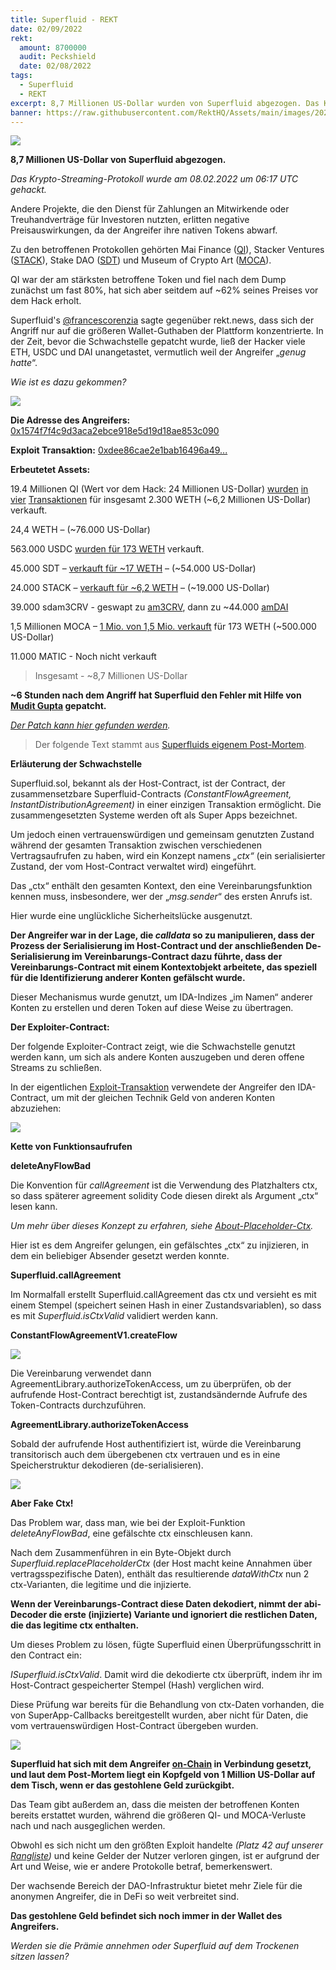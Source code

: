 ```yaml
---
title: Superfluid - REKT
date: 02/09/2022
rekt:
  amount: 8700000
  audit: Peckshield
  date: 02/08/2022
tags:
  - Superfluid
  - REKT
excerpt: 8,7 Millionen US-Dollar wurden von Superfluid abgezogen. Das Krypto-Streaming-Protokoll wurde von einem anonymen Angreifer ausgenutzt, wodurch mehrere andere DAOs Kollateralschäden erlitten.
banner: https://raw.githubusercontent.com/RektHQ/Assets/main/images/2022/02/superfluid-header.png
---
```

![](https://raw.githubusercontent.com/RektHQ/Assets/main/images/2022/02/superfluid-header.png)

**8,7 Millionen US-Dollar von Superfluid abgezogen.**

_Das Krypto-Streaming-Protokoll wurde am 08.02.2022 um 06:17 UTC gehackt._

Andere Projekte, die den Dienst für Zahlungen an Mitwirkende oder Treuhandverträge für Investoren nutzten, erlitten negative Preisauswirkungen, da der Angreifer ihre nativen Tokens abwarf.

Zu den betroffenen Protokollen gehörten Mai Finance ([QI](https://www.coingecko.com/en/coins/qi-dao)), Stacker Ventures ([STACK](https://www.coingecko.com/en/coins/stackos)), Stake DAO ([SDT](https://www.coingecko.com/en/coins/stake-dao)) und Museum of Crypto Art ([MOCA](https://www.coingecko.com/en/coins/museum-of-crypto-art)).

QI war der am stärksten betroffene Token und fiel nach dem Dump zunächst um fast 80%, hat sich aber seitdem auf ~62% seines Preises vor dem Hack erholt.

Superfluid's [@francescorenzia](https://twitter.com/francescorenzia) sagte gegenüber rekt.news, dass sich der Angriff nur auf die größeren Wallet-Guthaben der Plattform konzentrierte. In der Zeit, bevor die Schwachstelle gepatcht wurde, ließ der Hacker viele ETH, USDC und DAI unangetastet, vermutlich weil der Angreifer „_genug hatte_“.

_Wie ist es dazu gekommen?_

![](https://raw.githubusercontent.com/RektHQ/Assets/main/images/2021/09/rekt-investigates-linebreak.png)

**Die Adresse des Angreifers:** [0x1574f7f4c9d3aca2ebce918e5d19d18ae853c090](https://polygonscan.com/address/0x1574f7f4c9d3aca2ebce918e5d19d18ae853c090)

**Exploit Transaktion:** [0xdee86cae2e1bab16496a49...](https://polygonscan.com/tx/0xdee86cae2e1bab16496a49b2ec61aae0472a7ccf06f79744d42473e96edd6af6)

**Erbeutetet Assets:**

19.4 Millionen QI (Wert vor dem Hack: 24 Millionen US-Dollar) [wurden](https://polygonscan.com/tx/0xc37151aaefa7e937c97156ca43e3d486299aa89a603d22355592ddd00bfe687a) [in](https://polygonscan.com/tx/0x741908f9707d9dd3a52525380d69f9e74a26d52350308227b84c3ad2db45449f) [vier](https://polygonscan.com/tx/0x026032084b3f7c658b7c3467d8567922e3ad93c755669ab0d92f01f040a18dea) [Transaktionen](https://polygonscan.com/tx/0x8dd5e00a54742f182eee7277a3326efd434f893fd94f5473f9ca1f0fd0358577) für insgesamt 2.300 WETH (~6,2 Millionen US-Dollar) verkauft.

24,4 WETH – (~76.000 US-Dollar)

563.000 USDC [wurden für 173 WETH](https://polygonscan.com/tx/0x9fdbcaefcd2bae1d873720ae8dfb741986818bfc1b5cf8af0a891b99b7bd14b1) verkauft.

45.000 SDT – [verkauft für ~17 WETH](https://polygonscan.com/tx/0xd12c38ce2346bbc29a845dd9099a8d3626ad12e74579be46485e31653a3888bc) – (~54.000 US-Dollar)

24.000 STACK – [verkauft für ~6,2 WETH](https://polygonscan.com/tx/0x32df8bbeba3a8fcdba51c2a7daa316078cd65345a74b765b8fa2ce6787c91f28) – (~19.000 US-Dollar)

39.000 sdam3CRV - geswapt zu [am3CRV](https://polygonscan.com/tx/0x0553be6c6f969c4f91850532f68f4e8bae5824392140edb13c3bfd6f6cb8d35e), dann zu ~44.000 [amDAI](https://polygonscan.com/tx/0x7a9b9ad4634fea8681e34c150ef561bf0ced199a3347888dfc448e4164583f7d)

1,5 Millionen MOCA – [1 Mio. von 1,5 Mio. verkauft](https://polygonscan.com/tx/0x554f5688fb8d31bcd9affc90d16f0326a8d09b0469dbb581580c7187201ef6ba) für 173 WETH (~500.000 US-Dollar)

11.000 MATIC - Noch nicht verkauft

>Insgesamt - ~8,7 Millionen US-Dollar

**~6 Stunden nach dem Angriff hat Superfluid den Fehler mit Hilfe von [Mudit Gupta](https://twitter.com/Mudit__Gupta) gepatcht.**

_[Der Patch kann hier gefunden werden](https://github.com/superfluid-finance/protocol-monorepo/commit/4048fbc66c144e1afd5ae68b21160e1b25d96270)._

>Der folgende Text stammt aus [Superfluids eigenem Post-Mortem](https://medium.com/superfluid-blog/08-02-22-exploit-post-mortem-15ff9c97cdd).

**Erläuterung der Schwachstelle**

Superfluid.sol, bekannt als der Host-Contract, ist der Contract, der zusammensetzbare Superfluid-Contracts _(ConstantFlowAgreement, InstantDistributionAgreement)_ in einer einzigen Transaktion ermöglicht. Die zusammengesetzten Systeme werden oft als Super Apps bezeichnet.

Um jedoch einen vertrauenswürdigen und gemeinsam genutzten Zustand während der gesamten Transaktion zwischen verschiedenen Vertragsaufrufen zu haben, wird ein Konzept namens _„ctx“_ (ein serialisierter Zustand, der vom Host-Contract verwaltet wird) eingeführt.

Das „ctx“ enthält den gesamten Kontext, den eine Vereinbarungsfunktion kennen muss, insbesondere, wer der „_msg.sender_“ des ersten Anrufs ist.

Hier wurde eine unglückliche Sicherheitslücke ausgenutzt.

**Der Angreifer war in der Lage, die _calldata_ so zu manipulieren, dass der Prozess der Serialisierung im Host-Contract und der anschließenden De-Serialisierung im Vereinbarungs-Contract dazu führte, dass der Vereinbarungs-Contract mit einem Kontextobjekt arbeitete, das speziell für die Identifizierung anderer Konten gefälscht wurde.**

Dieser Mechanismus wurde genutzt, um IDA-Indizes „im Namen“ anderer Konten zu erstellen und deren Token auf diese Weise zu übertragen.

**Der Exploiter-Contract:**

Der folgende Exploiter-Contract zeigt, wie die Schwachstelle genutzt werden kann, um sich als andere Konten auszugeben und deren offene Streams zu schließen.

In der eigentlichen [Exploit-Transaktion](https://polygonscan.com/tx/0x396b6ee91216cf6e7c89f0c6044dfc97e84647f5007a658ca899040471ab4d67) verwendete der Angreifer den IDA-Contract, um mit der gleichen Technik Geld von anderen Konten abzuziehen:

![](https://raw.githubusercontent.com/RektHQ/Assets/main/images/2022/02/superfluid-badcall-code.png)

**Kette von Funktionsaufrufen**

**deleteAnyFlowBad**

Die Konvention für _callAgreement_ ist die Verwendung des Platzhalters ctx, so dass späterer agreement solidity Code diesen direkt als Argument „ctx“ lesen kann.

_Um mehr über dieses Konzept zu erfahren, siehe [About-Placeholder-Ctx](https://github.com/superfluid-finance/protocol-monorepo/wiki/About-Placeholder-Ctx)._

Hier ist es dem Angreifer gelungen, ein gefälschtes „ctx“ zu injizieren, in dem ein beliebiger Absender gesetzt werden konnte.

**Superfluid.callAgreement**

Im Normalfall erstellt Superfluid.callAgreement das ctx und versieht es mit einem Stempel (speichert seinen Hash in einer Zustandsvariablen), so dass es mit _Superfluid.isCtxValid_ validiert werden kann.

**ConstantFlowAgreementV1.createFlow**

![](https://raw.githubusercontent.com/RektHQ/Assets/main/images/2022/02/superfluid-createflow-code.png)

Die Vereinbarung verwendet dann AgreementLibrary.authorizeTokenAccess, um zu überprüfen, ob der aufrufende Host-Contract berechtigt ist, zustandsändernde Aufrufe des Token-Contracts durchzuführen.

**AgreementLibrary.authorizeTokenAccess**

Sobald der aufrufende Host authentifiziert ist, würde die Vereinbarung transitorisch auch dem übergebenen ctx vertrauen und es in eine Speicherstruktur dekodieren (de-serialisieren).

![](https://raw.githubusercontent.com/RektHQ/Assets/main/images/2022/02/superfluid-authorize-code.png)

**Aber Fake Ctx!**

Das Problem war, dass man, wie bei der Exploit-Funktion _deleteAnyFlowBad_, eine gefälschte ctx einschleusen kann.

Nach dem Zusammenführen in ein Byte-Objekt durch _Superfluid.replacePlaceholderCtx_ (der Host macht keine Annahmen über vertragsspezifische Daten), enthält das resultierende _dataWithCtx_ nun 2 ctx-Varianten, die legitime und die injizierte.

**Wenn der Vereinbarungs-Contract diese Daten dekodiert, nimmt der abi-Decoder die erste (injizierte) Variante und ignoriert die restlichen Daten, die das legitime ctx enthalten.**

Um dieses Problem zu lösen, fügte Superfluid einen Überprüfungsschritt in den Contract ein:

_ISuperfluid.isCtxValid_. Damit wird die dekodierte ctx überprüft, indem ihr im Host-Contract gespeicherter Stempel (Hash) verglichen wird.

Diese Prüfung war bereits für die Behandlung von ctx-Daten vorhanden, die von SuperApp-Callbacks bereitgestellt wurden, aber nicht für Daten, die vom vertrauenswürdigen Host-Contract übergeben wurden.

![](https://raw.githubusercontent.com/RektHQ/Assets/main/images/2021/03/rekt-linebreak.png) 

**Superfluid hat sich mit dem Angreifer [on-Chain](https://polygonscan.com/tx/0x5f9fd626df2fcfef5899c10cea2ec329e76dc0d4350b4c8cf28ce776785e1952) in Verbindung gesetzt, und laut dem Post-Mortem liegt ein Kopfgeld von 1 Million US-Dollar auf dem Tisch, wenn er das gestohlene Geld zurückgibt.**

Das Team gibt außerdem an, dass die meisten der betroffenen Konten bereits erstattet wurden, während die größeren QI- und MOCA-Verluste nach und nach ausgeglichen werden.

Obwohl es sich nicht um den größten Exploit handelte _(Platz 42 auf unserer [Rangliste](https://rekt.news/leaderboard/))_ und keine Gelder der Nutzer verloren gingen, ist er aufgrund der Art und Weise, wie er andere Protokolle betraf, bemerkenswert.

Der wachsende Bereich der DAO-Infrastruktur bietet mehr Ziele für die anonymen Angreifer, die in DeFi so weit verbreitet sind.

**Das gestohlene Geld befindet sich noch immer in der Wallet des Angreifers.**

_Werden sie die Prämie annehmen oder Superfluid auf dem Trockenen sitzen lassen?_
